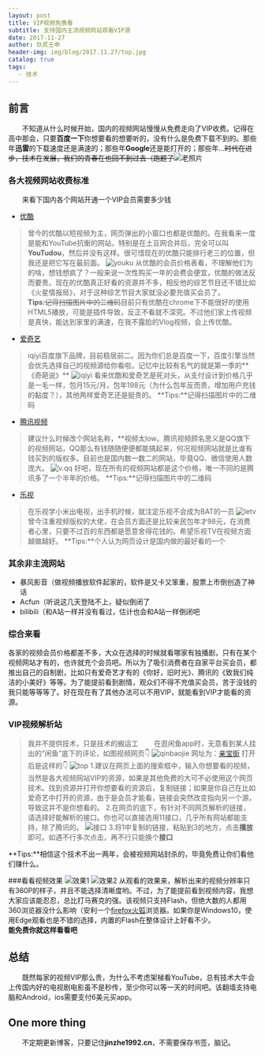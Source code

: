 ```yaml
---
layout: post
title: VIP视频免费看
subtitle: 支持国内主流视频网站观看VIP源
date: 2017-11-27
author: 玖贰壬申
header-img: img/blog/2017.11.27/top.jpg	                 
catalog: true 					                     
tags:
   - 技术
---
```


## 前言
&emsp;&emsp;不知道从什么时候开始，国内的视频网站慢慢从免费走向了VIP收费。记得在高中那会，只要**百度一下**你想要看的想要听的，没有什么是免费下载不到的。那些年**迅雷**的下载速度还是满速的；那些年**Google**还是能打开的；那些年...~~时代在进步，技术在发展，我们的青春在也回不到过去（跑题了~~![老照片](http://oww4kn1d0.bkt.clouddn.com/2017.11.27-1.jpg)


### 各大视频网站收费标准
&emsp;&emsp;来看下国内各个网站开通一个VIP会员需要多少钱
- [优酷](https://www.youku.com/)
>曾今的优酷以短视频为主，网页弹出的小窗口也都是优酷的。在我看来一度是能和YouTube抗衡的网站，特别是在土豆网合并后，完全可以叫**YouTudou**，然后并没有这样。很可惜现在的优酷只能排行老三的位置，但我还是把它写在最前面。
![youku](http://oww4kn1d0.bkt.clouddn.com/2017.11.27-2.jpg)
从优酷的会员价格表看，不理解他们为的啥，想钱想疯了？一般来说一次性购买一年的会费会便宜，优酷的做法反而要贵。现在的优酷真正好看的资源并不多，相反他的综艺节目还不错比如《火星情报局》，对于这种综艺节目大家就没必要充值买会员了。<br>
**Tips:**~~记得扫描图片中的二维码~~目前只有优酷在chrome下不能很好的使用HTML5播放，可能是插件导致，反正不看就不深究。不过他们家上传视频是真快，能达到家里的满速，在我不露脸的Vlog视频，会上传优酷。<br>

- [爱奇艺](http://www.iqiyi.com/)
>iqiyi百度旗下品牌，目前稳居前二。因为你们总是百度一下，百度引擎当然会优先选择自己的视频源给你看啦。记忆中比较有名气的就是第一季的**《奇葩说》**
![iqiyi](http://oww4kn1d0.bkt.clouddn.com/2017.11.27-3.jpg)
看来优酷和爱奇艺是死对头，从支付设计到价格几乎是一毛一样，包月15元/月，包年198元（为什么包年反而贵，增加用户充钱的黏度？），其他两样爱奇艺还是挺贵的。
**Tips:**记得扫描图片中的二维码<br>

- [腾讯视频](https://v.qq.com/)
>建议什么时候改个网站名称，**视频太low。腾讯视频顾名思义是QQ旗下的视频网站，QQ那么有钱随随便便都能搞起来，何况视频网站就是比谁有钱买到的版权多。目前也是国内数一数二的网站，毕竟QQ、微信使用人数庞大。
![v.qq](http://oww4kn1d0.bkt.clouddn.com/2017.11.27-4.jpg)
好吧，现在所有的视频网站都是这个价格，唯一不同的是腾讯多了一个半年的价格。
**Tips:**记得扫描图片中的二维码<br>

- [乐视](http://tv.le.com/)
>在乐视学小米出电视，出手机时候，就注定乐视不会成为BAT的一员
![letv](http://oww4kn1d0.bkt.clouddn.com/2017.11.27-5.jpg)
曾今注重视频版权的大佬，在会员方面还是比较亲民包年才98元，在消费者心里，只要不过百的东西都是愿意舍得花钱的。希望乐视TV在视频方面越做越好。
**Tips:**个人认为网页设计是国内做的最好看的一个<br>

### 其余非主流网站
- 暴风影音（做视频播放软件起家的，软件是又卡又笨重，股票上市倒创造了神话<br>
- Acfun（听说这几天登陆不上，疑似倒闭了
- bilibili（和A站一样并没有看过，估计也会和A站一样倒闭吧

### 综合来看
各家的视频会员价格都差不多，大众在选择的时候就看哪家有独播剧，只有在某个视频网站才有的，也许就充个会员吧。所以为了吸引消费者在自家平台买会员，都推出自己的自制剧，比如只有爱奇艺才有的《你好，旧时光》、腾讯的《致我们纯洁的小美好》等等。为了能提前看到剧情，观众们不得不充值买会员，苦于没钱的我只能等等等了。好在现在有了其他办法可以不用VIP，就能看到VIP才能看的资源。


### VIP视频解析站
>我并不提供技术，只是技术的搬运工
&emsp;&emsp;在逛闲鱼app时，无意看到某人挂出的“闲鱼”底下的评论，如图视频网页👇
![qinbaojie](http://oww4kn1d0.bkt.clouddn.com/2017.11.27-6.png)
网址为：[亲宝街](http://tv.qinbaojie.shop/tv/)
打开后是这样的👇
![top](http://oww4kn1d0.bkt.clouddn.com/2017.11.27-7.png)
1.建议在网页上面的搜索框中，输入你想要看的视频，当然是各大视频网站VIP的资源，如果是其他免费的大可不必使用这个网页技术。找到资源并打开你想要看的资源后，复制链接；如果是你自己在比如爱奇艺中打开的资源，由于是会员才能看，链接会突然改变指向另一个源，导致这并不是你想看的。
2.在网页的底下，有针对不同网页解析的链接，请选择好能解析的接口。你也可以直接选用11接口，几乎所有网站都能支持，除了腾讯的。
![接口](http://oww4kn1d0.bkt.clouddn.com/2017.11.27-8.png)
3.将1中复制的链接，粘贴到3的地方，点击**播放**即可。如遇不行多次点击，再不行只能换个**接口**<br>

**Tips:**相信这个技术不出一两年，会被视频网站封杀的，毕竟免费让你们看他们赚什么。

###看看视频效果
![效果1](http://oww4kn1d0.bkt.clouddn.com/2017.11.27-9.png)
![效果2](http://oww4kn1d0.bkt.clouddn.com/2017.11.27-10.png)
从观看的效果来，解析出来的视频分辨率只有360P的样子，并且不能选择清晰度哟。不过，为了能提前看到视频内容，我想大家应该能忍忍，总比打马赛克的强。该视频只支持Flash，但绝大数的人都用360浏览器没什么影响（安利一个[firefox火狐](http://www.firefox.com.cn/)浏览器。如果你是Windows10，使用Edge观看也是不错的选择，内置的Flash在整体设计上好看不少。<br>
**能免费你就这样看看吧**


## 总结
&emsp;&emsp;既然每家的视频VIP那么贵，为什么不考虑架梯看YouTube，总有技术大牛会上传国内好的电视剧电影虽不是秒传，至少你可以等一天的时间吧。该翻墙支持电脑和Android，ios需要支付6美元买app。


## One more thing
&emsp;&emsp;不定期更新博客，只要记住**jinzhe1992.cn**，不需要保存书签，脑记。




